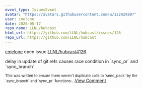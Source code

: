 ```yaml
---
event_type: IssuesEvent
avatar: "https://avatars.githubusercontent.com/u/12242980?"
user: cmelone
date: 2025-05-17
repo_name: LLNL/hubcast
html_url: https://github.com/LLNL/hubcast/issues/126
repo_url: https://github.com/LLNL/hubcast
---
```


<a href='https://github.com/cmelone' target='_blank'>cmelone</a> open issue <a href='https://github.com/LLNL/hubcast/issues/126' target='_blank'>LLNL/hubcast#126</a>.

<p>delay in update of git refs causes race condition in `sync_pr` and `sync_branch`</p><small>This was written to ensure there weren't duplicate calls to `send_pack` by the `sync_branch` and `sync_pr` functions:...</small><a href='https://github.com/LLNL/hubcast/issues/126' target='_blank'>View Comment</a>
